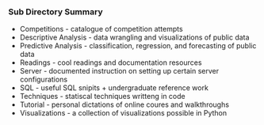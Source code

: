 
### Sub Directory Summary 

- Competitions - catalogue of competition attempts<br>
- Descriptive Analysis - data wrangling and visualizations of public data<br>
- Predictive Analysis - classification, regression, and forecasting of public data<br>
- Readings - cool readings and documentation resources<br>
- Server - documented instruction on setting up certain server configurations<br>
- SQL - useful SQL snipits + undergraduate reference work<br>
- Techniques - statiscal techniques writteng in code<br>
- Tutorial - personal dictations of online coures and walkthroughs<br>
- Visualizations - a collection of visualizations possible in Python
